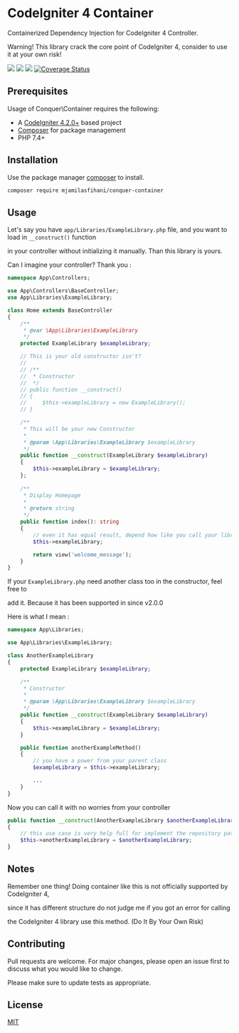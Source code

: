 # CodeIgniter 4 Container
Containerized Dependency Injection for CodeIgniter 4 Controller.

Warning! This library crack the core point of CodeIgniter 4, consider to use it at your own risk!

[![](https://github.com/mjamilasfihani/conquer-container/workflows/PHPUnit/badge.svg)](https://github.com/mjamilasfihani/conquer-container/actions/workflows/phpunit.yml)
[![](https://github.com/mjamilasfihani/conquer-container/workflows/PHPStan/badge.svg)](https://github.com/mjamilasfihani/conquer-container/actions/workflows/phpstan.yml)
[![](https://github.com/mjamilasfihani/conquer-container/workflows/Deptrac/badge.svg)](https://github.com/mjamilasfihani/conquer-container/actions/workflows/deptrac.yml)
[![Coverage Status](https://coveralls.io/repos/github/mjamilasfihani/conquer-container/badge.svg?branch=develop)](https://coveralls.io/github/mjamilasfihani/conquer-container?branch=develop)

## Prerequisites
Usage of Conquer\Container requires the following:

- A [CodeIgniter 4.2.0+](https://github.com/codeigniter4/CodeIgniter4/) based project
- [Composer](https://getcomposer.org/) for package management
- PHP 7.4+

## Installation
Use the package manager [composer](https://getcomposer.org/) to install.

```bash
composer require mjamilasfihani/conquer-container
```

## Usage
Let's say you have `app/Libraries/ExampleLibrary.php` file, and you want to load in `__construct()` function

in your controller without initializing it manually. Than this library is yours.

Can I imagine your controller? Thank you :

```php
namespace App\Controllers;

use App\Controllers\BaseController;
use App\Libraries\ExampleLibrary;

class Home extends BaseController
{
    /**
     * @var \App\Libraries\ExampleLibrary
     */
    protected ExampleLibrary $exampleLibrary;

    // This is your old constructor isn't?
    //
    // /**
    //  * Constructor
    //  */
    // public function __construct()
    // {
    //     $this->exampleLibrary = new ExampleLibrary();
    // }

    /**
     * This will be your new Constructor
     *
     * @param \App\Libraries\ExampleLibrary $exampleLibrary
     */
    public function __construct(ExampleLibrary $exampleLibrary)
    {
        $this->exampleLibrary = $exampleLibrary;
    };
    
    /**
     * Display Homepage
     *
     * @return string
     */
    public function index(): string
    {
        // even it has equal result, depend how like you call your library :)
        $this->exampleLibrary;

        return view('welcome_message');
    }
}
```

If your `ExampleLibrary.php` need another class too in the constructor, feel free to

add it. Because it has been supported in since v2.0.0

Here is what I mean :

```php
namespace App\Libraries;

use App\Libraries\ExampleLibrary;

class AnotherExampleLibrary
{
    protected ExampleLibrary $exampleLibrary;

    /**
     * Constructor
     *
     * @param \App\Libraries\ExampleLibrary $exampleLibrary
     */
    public function __construct(ExampleLibrary $exampleLibrary)
    {
        $this->exampleLibrary = $exampleLibrary;
    }

    public function anotherExampleMethod()
    {
        // you have a power from your parent class
        $exampleLibrary = $this->exampleLibrary;

        ...
    }
}
```

Now you can call it with no worries from your controller

```php
public function __construct(AnotherExampleLibrary $anotherExampleLibrary)
{
    // this use case is very help full for implement the repository pattern
    $this->anotherExampleLibrary = $anotherExampleLibrary;
}
```

## Notes
Remember one thing! Doing container like this is not officially supported by CodeIgniter 4,

since it has different structure do not judge me if you got an error for calling

the CodeIgniter 4 library use this method. (Do It By Your Own Risk)

## Contributing
Pull requests are welcome. For major changes, please open an issue first to discuss what you would like to change.

Please make sure to update tests as appropriate.

## License
[MIT](https://choosealicense.com/licenses/mit/)
